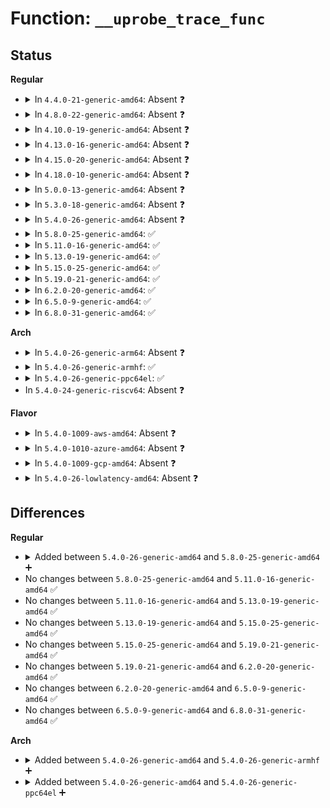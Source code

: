 # Function: <code>__uprobe_trace_func</code>

## Status
<b>Regular</b>
<ul>
<li>
<details>
<summary>In <code>4.4.0-21-generic-amd64</code>: Absent ❓</summary>

```json
{
  "name": "__uprobe_trace_func",
  "collision_type": "Unique Static",
  "inline_type": "Selective",
  "funcs": [
    {
      "addr": 18446744071580350896,
      "name": "__uprobe_trace_func",
      "external": false,
      "loc": "kernel/trace/trace_uprobe.c:785",
      "file": "kernel/trace/trace_uprobe.c",
      "inline": "not declared, inlined",
      "caller_inline": [],
      "caller_func": [
        "kernel/trace/trace_uprobe.c:uretprobe_dispatcher",
        "kernel/trace/trace_uprobe.c:uprobe_dispatcher"
      ]
    }
  ],
  "symbols": [
    {
      "addr": 18446744071580350896,
      "name": "__uprobe_trace_func.isra.9",
      "section": ".text",
      "bind": "STB_LOCAL",
      "size": 583
    }
  ]
}
```
</details>
</li>
<li>
<details>
<summary>In <code>4.8.0-22-generic-amd64</code>: Absent ❓</summary>

```json
{
  "name": "__uprobe_trace_func",
  "collision_type": "Unique Static",
  "inline_type": "Selective",
  "funcs": [
    {
      "addr": 18446744071580405920,
      "name": "__uprobe_trace_func",
      "external": false,
      "loc": "kernel/trace/trace_uprobe.c:785",
      "file": "kernel/trace/trace_uprobe.c",
      "inline": "not declared, inlined",
      "caller_inline": [],
      "caller_func": [
        "kernel/trace/trace_uprobe.c:uretprobe_dispatcher",
        "kernel/trace/trace_uprobe.c:uprobe_dispatcher"
      ]
    }
  ],
  "symbols": [
    {
      "addr": 18446744071580405920,
      "name": "__uprobe_trace_func.isra.10",
      "section": ".text",
      "bind": "STB_LOCAL",
      "size": 627
    }
  ]
}
```
</details>
</li>
<li>
<details>
<summary>In <code>4.10.0-19-generic-amd64</code>: Absent ❓</summary>

```json
{
  "name": "__uprobe_trace_func",
  "collision_type": "Unique Static",
  "inline_type": "Selective",
  "funcs": [
    {
      "addr": 18446744071580454064,
      "name": "__uprobe_trace_func",
      "external": false,
      "loc": "kernel/trace/trace_uprobe.c:785",
      "file": "kernel/trace/trace_uprobe.c",
      "inline": "not declared, inlined",
      "caller_inline": [],
      "caller_func": [
        "kernel/trace/trace_uprobe.c:uretprobe_dispatcher",
        "kernel/trace/trace_uprobe.c:uprobe_dispatcher"
      ]
    }
  ],
  "symbols": [
    {
      "addr": 18446744071580454064,
      "name": "__uprobe_trace_func.isra.12",
      "section": ".text",
      "bind": "STB_LOCAL",
      "size": 627
    }
  ]
}
```
</details>
</li>
<li>
<details>
<summary>In <code>4.13.0-16-generic-amd64</code>: Absent ❓</summary>

```json
{
  "name": "__uprobe_trace_func",
  "collision_type": "Unique Static",
  "inline_type": "Selective",
  "funcs": [
    {
      "addr": 18446744071580465344,
      "name": "__uprobe_trace_func",
      "external": false,
      "loc": "kernel/trace/trace_uprobe.c:788",
      "file": "kernel/trace/trace_uprobe.c",
      "inline": "not declared, inlined",
      "caller_inline": [],
      "caller_func": [
        "kernel/trace/trace_uprobe.c:uretprobe_dispatcher",
        "kernel/trace/trace_uprobe.c:uprobe_dispatcher"
      ]
    }
  ],
  "symbols": [
    {
      "addr": 18446744071580465344,
      "name": "__uprobe_trace_func.isra.8",
      "section": ".text",
      "bind": "STB_LOCAL",
      "size": 588
    }
  ]
}
```
</details>
</li>
<li>
<details>
<summary>In <code>4.15.0-20-generic-amd64</code>: Absent ❓</summary>

```json
{
  "name": "__uprobe_trace_func",
  "collision_type": "Unique Static",
  "inline_type": "Selective",
  "funcs": [
    {
      "addr": 18446744071580521312,
      "name": "__uprobe_trace_func",
      "external": false,
      "loc": "kernel/trace/trace_uprobe.c:788",
      "file": "kernel/trace/trace_uprobe.c",
      "inline": "not declared, inlined",
      "caller_inline": [],
      "caller_func": [
        "kernel/trace/trace_uprobe.c:uretprobe_dispatcher",
        "kernel/trace/trace_uprobe.c:uprobe_dispatcher"
      ]
    }
  ],
  "symbols": [
    {
      "addr": 18446744071580521312,
      "name": "__uprobe_trace_func.isra.8",
      "section": ".text",
      "bind": "STB_LOCAL",
      "size": 588
    }
  ]
}
```
</details>
</li>
<li>
<details>
<summary>In <code>4.18.0-10-generic-amd64</code>: Absent ❓</summary>

```json
{
  "name": "__uprobe_trace_func",
  "collision_type": "Unique Static",
  "inline_type": "Selective",
  "funcs": [
    {
      "addr": 18446744071580609392,
      "name": "__uprobe_trace_func",
      "external": false,
      "loc": "kernel/trace/trace_uprobe.c:769",
      "file": "kernel/trace/trace_uprobe.c",
      "inline": "not declared, inlined",
      "caller_inline": [],
      "caller_func": [
        "kernel/trace/trace_uprobe.c:uretprobe_dispatcher",
        "kernel/trace/trace_uprobe.c:uprobe_dispatcher"
      ]
    }
  ],
  "symbols": [
    {
      "addr": 18446744071580609392,
      "name": "__uprobe_trace_func.isra.11",
      "section": ".text",
      "bind": "STB_LOCAL",
      "size": 566
    }
  ]
}
```
</details>
</li>
<li>
<details>
<summary>In <code>5.0.0-13-generic-amd64</code>: Absent ❓</summary>

```json
{
  "name": "__uprobe_trace_func",
  "collision_type": "Unique Static",
  "inline_type": "Selective",
  "funcs": [
    {
      "addr": 18446744071580668144,
      "name": "__uprobe_trace_func",
      "external": false,
      "loc": "kernel/trace/trace_uprobe.c:781",
      "file": "kernel/trace/trace_uprobe.c",
      "inline": "not declared, inlined",
      "caller_inline": [],
      "caller_func": [
        "kernel/trace/trace_uprobe.c:uretprobe_dispatcher",
        "kernel/trace/trace_uprobe.c:uprobe_dispatcher"
      ]
    }
  ],
  "symbols": [
    {
      "addr": 18446744071580668144,
      "name": "__uprobe_trace_func.isra.18",
      "section": ".text",
      "bind": "STB_LOCAL",
      "size": 566
    }
  ]
}
```
</details>
</li>
<li>
<details>
<summary>In <code>5.3.0-18-generic-amd64</code>: Absent ❓</summary>

```json
{
  "name": "__uprobe_trace_func",
  "collision_type": "Unique Static",
  "inline_type": "Selective",
  "funcs": [
    {
      "addr": 0,
      "name": "__uprobe_trace_func",
      "external": false,
      "loc": "kernel/trace/trace_uprobe.c:819",
      "file": "kernel/trace/trace_uprobe.c",
      "inline": "not declared, inlined",
      "caller_inline": [],
      "caller_func": [
        "kernel/trace/trace_uprobe.c:uretprobe_dispatcher",
        "kernel/trace/trace_uprobe.c:uprobe_dispatcher"
      ]
    }
  ],
  "symbols": [
    {
      "addr": 18446744071580731728,
      "name": "__uprobe_trace_func.isra.0",
      "section": ".text",
      "bind": "STB_LOCAL",
      "size": 549
    },
    {
      "addr": 18446744071580737995,
      "name": "__uprobe_trace_func.isra.0.cold",
      "section": ".text",
      "bind": "STB_LOCAL",
      "size": 19
    }
  ]
}
```
</details>
</li>
<li>
<details>
<summary>In <code>5.4.0-26-generic-amd64</code>: Absent ❓</summary>

```json
{
  "name": "__uprobe_trace_func",
  "collision_type": "Unique Static",
  "inline_type": "Selective",
  "funcs": [
    {
      "addr": 18446744071580782320,
      "name": "__uprobe_trace_func",
      "external": false,
      "loc": "kernel/trace/trace_uprobe.c:928",
      "file": "kernel/trace/trace_uprobe.c",
      "inline": "not declared, inlined",
      "caller_inline": [],
      "caller_func": [
        "kernel/trace/trace_uprobe.c:uretprobe_dispatcher",
        "kernel/trace/trace_uprobe.c:uprobe_dispatcher"
      ]
    }
  ],
  "symbols": [
    {
      "addr": 18446744071580782320,
      "name": "__uprobe_trace_func.isra.0",
      "section": ".text",
      "bind": "STB_LOCAL",
      "size": 575
    }
  ]
}
```
</details>
</li>
<li>
<details>
<summary>In <code>5.8.0-25-generic-amd64</code>: ✅</summary>

```c
void __uprobe_trace_func(struct trace_uprobe * tu, long unsigned int func, struct pt_regs * regs, struct uprobe_cpu_buffer * ucb, int dsize, struct trace_event_file * trace_file)
```

```json
{
  "name": "__uprobe_trace_func",
  "collision_type": "Unique Static",
  "inline_type": "No",
  "funcs": [
    {
      "addr": 18446744071580896240,
      "name": "__uprobe_trace_func",
      "external": false,
      "loc": "kernel/trace/trace_uprobe.c:928",
      "file": "kernel/trace/trace_uprobe.c",
      "inline": "seen, unknown",
      "caller_inline": [],
      "caller_func": [
        "kernel/trace/trace_uprobe.c:uretprobe_dispatcher",
        "kernel/trace/trace_uprobe.c:uprobe_dispatcher"
      ]
    }
  ],
  "symbols": [
    {
      "addr": 18446744071580896240,
      "name": "__uprobe_trace_func",
      "section": ".text",
      "bind": "STB_LOCAL",
      "size": 587
    }
  ]
}
```
</details>
</li>
<li>
<details>
<summary>In <code>5.11.0-16-generic-amd64</code>: ✅</summary>

```c
void __uprobe_trace_func(struct trace_uprobe * tu, long unsigned int func, struct pt_regs * regs, struct uprobe_cpu_buffer * ucb, int dsize, struct trace_event_file * trace_file)
```

```json
{
  "name": "__uprobe_trace_func",
  "collision_type": "Unique Static",
  "inline_type": "No",
  "funcs": [
    {
      "addr": 18446744071580890496,
      "name": "__uprobe_trace_func",
      "external": false,
      "loc": "kernel/trace/trace_uprobe.c:941",
      "file": "kernel/trace/trace_uprobe.c",
      "inline": "seen, unknown",
      "caller_inline": [],
      "caller_func": [
        "kernel/trace/trace_uprobe.c:uretprobe_dispatcher",
        "kernel/trace/trace_uprobe.c:uprobe_dispatcher"
      ]
    }
  ],
  "symbols": [
    {
      "addr": 18446744071580890496,
      "name": "__uprobe_trace_func",
      "section": ".text",
      "bind": "STB_LOCAL",
      "size": 587
    }
  ]
}
```
</details>
</li>
<li>
<details>
<summary>In <code>5.13.0-19-generic-amd64</code>: ✅</summary>

```c
void __uprobe_trace_func(struct trace_uprobe * tu, long unsigned int func, struct pt_regs * regs, struct uprobe_cpu_buffer * ucb, int dsize, struct trace_event_file * trace_file)
```

```json
{
  "name": "__uprobe_trace_func",
  "collision_type": "Unique Static",
  "inline_type": "No",
  "funcs": [
    {
      "addr": 18446744071580894448,
      "name": "__uprobe_trace_func",
      "external": false,
      "loc": "kernel/trace/trace_uprobe.c:946",
      "file": "kernel/trace/trace_uprobe.c",
      "inline": "seen, unknown",
      "caller_inline": [],
      "caller_func": [
        "kernel/trace/trace_uprobe.c:uretprobe_dispatcher",
        "kernel/trace/trace_uprobe.c:uprobe_dispatcher"
      ]
    }
  ],
  "symbols": [
    {
      "addr": 18446744071580894448,
      "name": "__uprobe_trace_func",
      "section": ".text",
      "bind": "STB_LOCAL",
      "size": 596
    }
  ]
}
```
</details>
</li>
<li>
<details>
<summary>In <code>5.15.0-25-generic-amd64</code>: ✅</summary>

```c
void __uprobe_trace_func(struct trace_uprobe * tu, long unsigned int func, struct pt_regs * regs, struct uprobe_cpu_buffer * ucb, int dsize, struct trace_event_file * trace_file)
```

```json
{
  "name": "__uprobe_trace_func",
  "collision_type": "Unique Static",
  "inline_type": "No",
  "funcs": [
    {
      "addr": 18446744071581096032,
      "name": "__uprobe_trace_func",
      "external": false,
      "loc": "kernel/trace/trace_uprobe.c:946",
      "file": "kernel/trace/trace_uprobe.c",
      "inline": "seen, unknown",
      "caller_inline": [],
      "caller_func": [
        "kernel/trace/trace_uprobe.c:uretprobe_dispatcher",
        "kernel/trace/trace_uprobe.c:uprobe_dispatcher"
      ]
    }
  ],
  "symbols": [
    {
      "addr": 18446744071581096032,
      "name": "__uprobe_trace_func",
      "section": ".text",
      "bind": "STB_LOCAL",
      "size": 621
    }
  ]
}
```
</details>
</li>
<li>
<details>
<summary>In <code>5.19.0-21-generic-amd64</code>: ✅</summary>

```c
void __uprobe_trace_func(struct trace_uprobe * tu, long unsigned int func, struct pt_regs * regs, struct uprobe_cpu_buffer * ucb, int dsize, struct trace_event_file * trace_file)
```

```json
{
  "name": "__uprobe_trace_func",
  "collision_type": "Unique Static",
  "inline_type": "No",
  "funcs": [
    {
      "addr": 18446744071581356896,
      "name": "__uprobe_trace_func",
      "external": false,
      "loc": "kernel/trace/trace_uprobe.c:944",
      "file": "kernel/trace/trace_uprobe.c",
      "inline": "seen, unknown",
      "caller_inline": [],
      "caller_func": [
        "kernel/trace/trace_uprobe.c:uretprobe_dispatcher",
        "kernel/trace/trace_uprobe.c:uprobe_dispatcher"
      ]
    }
  ],
  "symbols": [
    {
      "addr": 18446744071581356896,
      "name": "__uprobe_trace_func",
      "section": ".text",
      "bind": "STB_LOCAL",
      "size": 348
    }
  ]
}
```
</details>
</li>
<li>
<details>
<summary>In <code>6.2.0-20-generic-amd64</code>: ✅</summary>

```c
void __uprobe_trace_func(struct trace_uprobe * tu, long unsigned int func, struct pt_regs * regs, struct uprobe_cpu_buffer * ucb, int dsize, struct trace_event_file * trace_file)
```

```json
{
  "name": "__uprobe_trace_func",
  "collision_type": "Unique Static",
  "inline_type": "No",
  "funcs": [
    {
      "addr": 18446744071581692352,
      "name": "__uprobe_trace_func",
      "external": false,
      "loc": "kernel/trace/trace_uprobe.c:950",
      "file": "kernel/trace/trace_uprobe.c",
      "inline": "seen, unknown",
      "caller_inline": [],
      "caller_func": [
        "kernel/trace/trace_uprobe.c:uretprobe_dispatcher",
        "kernel/trace/trace_uprobe.c:uprobe_dispatcher"
      ]
    }
  ],
  "symbols": [
    {
      "addr": 18446744071581692352,
      "name": "__uprobe_trace_func",
      "section": ".text",
      "bind": "STB_LOCAL",
      "size": 348
    }
  ]
}
```
</details>
</li>
<li>
<details>
<summary>In <code>6.5.0-9-generic-amd64</code>: ✅</summary>

```c
void __uprobe_trace_func(struct trace_uprobe * tu, long unsigned int func, struct pt_regs * regs, struct uprobe_cpu_buffer * ucb, int dsize, struct trace_event_file * trace_file)
```

```json
{
  "name": "__uprobe_trace_func",
  "collision_type": "Unique Static",
  "inline_type": "No",
  "funcs": [
    {
      "addr": 18446744071581837344,
      "name": "__uprobe_trace_func",
      "external": false,
      "loc": "kernel/trace/trace_uprobe.c:950",
      "file": "kernel/trace/trace_uprobe.c",
      "inline": "seen, unknown",
      "caller_inline": [],
      "caller_func": [
        "kernel/trace/trace_uprobe.c:uretprobe_dispatcher",
        "kernel/trace/trace_uprobe.c:uprobe_dispatcher"
      ]
    }
  ],
  "symbols": [
    {
      "addr": 18446744071581837344,
      "name": "__uprobe_trace_func",
      "section": ".text",
      "bind": "STB_LOCAL",
      "size": 348
    }
  ]
}
```
</details>
</li>
<li>
<details>
<summary>In <code>6.8.0-31-generic-amd64</code>: ✅</summary>

```c
void __uprobe_trace_func(struct trace_uprobe * tu, long unsigned int func, struct pt_regs * regs, struct uprobe_cpu_buffer * ucb, int dsize, struct trace_event_file * trace_file)
```

```json
{
  "name": "__uprobe_trace_func",
  "collision_type": "Unique Static",
  "inline_type": "No",
  "funcs": [
    {
      "addr": 18446744071581960816,
      "name": "__uprobe_trace_func",
      "external": false,
      "loc": "kernel/trace/trace_uprobe.c:946",
      "file": "kernel/trace/trace_uprobe.c",
      "inline": "seen, unknown",
      "caller_inline": [],
      "caller_func": [
        "kernel/trace/trace_uprobe.c:uretprobe_dispatcher",
        "kernel/trace/trace_uprobe.c:uprobe_dispatcher"
      ]
    }
  ],
  "symbols": [
    {
      "addr": 18446744071581960816,
      "name": "__uprobe_trace_func",
      "section": ".text",
      "bind": "STB_LOCAL",
      "size": 348
    }
  ]
}
```
</details>
</li>
</ul>
<b>Arch</b>
<ul>
<li>
<details>
<summary>In <code>5.4.0-26-generic-arm64</code>: Absent ❓</summary>

```json
{
  "name": "__uprobe_trace_func",
  "collision_type": "Unique Static",
  "inline_type": "Selective",
  "funcs": [
    {
      "addr": 18446603336492098896,
      "name": "__uprobe_trace_func",
      "external": false,
      "loc": "kernel/trace/trace_uprobe.c:928",
      "file": "kernel/trace/trace_uprobe.c",
      "inline": "not declared, inlined",
      "caller_inline": [],
      "caller_func": [
        "kernel/trace/trace_uprobe.c:uretprobe_dispatcher",
        "kernel/trace/trace_uprobe.c:uprobe_dispatcher"
      ]
    }
  ],
  "symbols": [
    {
      "addr": 18446603336492098896,
      "name": "__uprobe_trace_func.isra.0",
      "section": ".text",
      "bind": "STB_LOCAL",
      "size": 604
    }
  ]
}
```
</details>
</li>
<li>
<details>
<summary>In <code>5.4.0-26-generic-armhf</code>: ✅</summary>

```c
void __uprobe_trace_func(struct trace_uprobe * tu, long unsigned int func, struct pt_regs * regs, struct uprobe_cpu_buffer * ucb, int dsize, struct trace_event_file * trace_file)
```

```json
{
  "name": "__uprobe_trace_func",
  "collision_type": "Unique Static",
  "inline_type": "No",
  "funcs": [
    {
      "addr": 3225993184,
      "name": "__uprobe_trace_func",
      "external": false,
      "loc": "kernel/trace/trace_uprobe.c:928",
      "file": "kernel/trace/trace_uprobe.c",
      "inline": "seen, unknown",
      "caller_inline": [],
      "caller_func": [
        "kernel/trace/trace_uprobe.c:uretprobe_dispatcher",
        "kernel/trace/trace_uprobe.c:uprobe_dispatcher"
      ]
    }
  ],
  "symbols": [
    {
      "addr": 3225993184,
      "name": "__uprobe_trace_func",
      "section": ".text",
      "bind": "STB_LOCAL",
      "size": 640
    }
  ]
}
```
</details>
</li>
<li>
<details>
<summary>In <code>5.4.0-26-generic-ppc64el</code>: ✅</summary>

```c
void __uprobe_trace_func(struct trace_uprobe * tu, long unsigned int func, struct pt_regs * regs, struct uprobe_cpu_buffer * ucb, int dsize, struct trace_event_file * trace_file)
```

```json
{
  "name": "__uprobe_trace_func",
  "collision_type": "Unique Static",
  "inline_type": "No",
  "funcs": [
    {
      "addr": 13835058055285293120,
      "name": "__uprobe_trace_func",
      "external": false,
      "loc": "kernel/trace/trace_uprobe.c:928",
      "file": "kernel/trace/trace_uprobe.c",
      "inline": "seen, unknown",
      "caller_inline": [],
      "caller_func": [
        "kernel/trace/trace_uprobe.c:uretprobe_dispatcher",
        "kernel/trace/trace_uprobe.c:uprobe_dispatcher"
      ]
    }
  ],
  "symbols": [
    {
      "addr": 13835058055285293120,
      "name": "__uprobe_trace_func",
      "section": ".text",
      "bind": "STB_LOCAL",
      "size": 856
    }
  ]
}
```
</details>
</li>
<li>
In <code>5.4.0-24-generic-riscv64</code>: Absent ❓
</li>
</ul>
<b>Flavor</b>
<ul>
<li>
<details>
<summary>In <code>5.4.0-1009-aws-amd64</code>: Absent ❓</summary>

```json
{
  "name": "__uprobe_trace_func",
  "collision_type": "Unique Static",
  "inline_type": "Selective",
  "funcs": [
    {
      "addr": 18446744071580751120,
      "name": "__uprobe_trace_func",
      "external": false,
      "loc": "kernel/trace/trace_uprobe.c:928",
      "file": "kernel/trace/trace_uprobe.c",
      "inline": "not declared, inlined",
      "caller_inline": [],
      "caller_func": [
        "kernel/trace/trace_uprobe.c:uretprobe_dispatcher",
        "kernel/trace/trace_uprobe.c:uprobe_dispatcher"
      ]
    }
  ],
  "symbols": [
    {
      "addr": 18446744071580751120,
      "name": "__uprobe_trace_func.isra.0",
      "section": ".text",
      "bind": "STB_LOCAL",
      "size": 575
    }
  ]
}
```
</details>
</li>
<li>
<details>
<summary>In <code>5.4.0-1010-azure-amd64</code>: Absent ❓</summary>

```json
{
  "name": "__uprobe_trace_func",
  "collision_type": "Unique Static",
  "inline_type": "Selective",
  "funcs": [
    {
      "addr": 18446744071580697312,
      "name": "__uprobe_trace_func",
      "external": false,
      "loc": "kernel/trace/trace_uprobe.c:928",
      "file": "kernel/trace/trace_uprobe.c",
      "inline": "not declared, inlined",
      "caller_inline": [],
      "caller_func": [
        "kernel/trace/trace_uprobe.c:uretprobe_dispatcher",
        "kernel/trace/trace_uprobe.c:uprobe_dispatcher"
      ]
    }
  ],
  "symbols": [
    {
      "addr": 18446744071580697312,
      "name": "__uprobe_trace_func.isra.0",
      "section": ".text",
      "bind": "STB_LOCAL",
      "size": 575
    }
  ]
}
```
</details>
</li>
<li>
<details>
<summary>In <code>5.4.0-1009-gcp-amd64</code>: Absent ❓</summary>

```json
{
  "name": "__uprobe_trace_func",
  "collision_type": "Unique Static",
  "inline_type": "Selective",
  "funcs": [
    {
      "addr": 18446744071580742368,
      "name": "__uprobe_trace_func",
      "external": false,
      "loc": "kernel/trace/trace_uprobe.c:928",
      "file": "kernel/trace/trace_uprobe.c",
      "inline": "not declared, inlined",
      "caller_inline": [],
      "caller_func": [
        "kernel/trace/trace_uprobe.c:uretprobe_dispatcher",
        "kernel/trace/trace_uprobe.c:uprobe_dispatcher"
      ]
    }
  ],
  "symbols": [
    {
      "addr": 18446744071580742368,
      "name": "__uprobe_trace_func.isra.0",
      "section": ".text",
      "bind": "STB_LOCAL",
      "size": 575
    }
  ]
}
```
</details>
</li>
<li>
<details>
<summary>In <code>5.4.0-26-lowlatency-amd64</code>: Absent ❓</summary>

```json
{
  "name": "__uprobe_trace_func",
  "collision_type": "Unique Static",
  "inline_type": "Selective",
  "funcs": [
    {
      "addr": 18446744071580800384,
      "name": "__uprobe_trace_func",
      "external": false,
      "loc": "kernel/trace/trace_uprobe.c:928",
      "file": "kernel/trace/trace_uprobe.c",
      "inline": "not declared, inlined",
      "caller_inline": [],
      "caller_func": [
        "kernel/trace/trace_uprobe.c:uretprobe_dispatcher",
        "kernel/trace/trace_uprobe.c:uprobe_dispatcher"
      ]
    }
  ],
  "symbols": [
    {
      "addr": 18446744071580800384,
      "name": "__uprobe_trace_func.isra.0",
      "section": ".text",
      "bind": "STB_LOCAL",
      "size": 575
    }
  ]
}
```
</details>
</li>
</ul>

## Differences
<b>Regular</b>
<ul>
<li>
<details>
<summary>Added between <code>5.4.0-26-generic-amd64</code> and <code>5.8.0-25-generic-amd64</code> ➕</summary>

```c
void __uprobe_trace_func(struct trace_uprobe * tu, long unsigned int func, struct pt_regs * regs, struct uprobe_cpu_buffer * ucb, int dsize, struct trace_event_file * trace_file)
```
</details>
</li>
<li>
No changes between <code>5.8.0-25-generic-amd64</code> and <code>5.11.0-16-generic-amd64</code> ✅
</li>
<li>
No changes between <code>5.11.0-16-generic-amd64</code> and <code>5.13.0-19-generic-amd64</code> ✅
</li>
<li>
No changes between <code>5.13.0-19-generic-amd64</code> and <code>5.15.0-25-generic-amd64</code> ✅
</li>
<li>
No changes between <code>5.15.0-25-generic-amd64</code> and <code>5.19.0-21-generic-amd64</code> ✅
</li>
<li>
No changes between <code>5.19.0-21-generic-amd64</code> and <code>6.2.0-20-generic-amd64</code> ✅
</li>
<li>
No changes between <code>6.2.0-20-generic-amd64</code> and <code>6.5.0-9-generic-amd64</code> ✅
</li>
<li>
No changes between <code>6.5.0-9-generic-amd64</code> and <code>6.8.0-31-generic-amd64</code> ✅
</li>
</ul>
<b>Arch</b>
<ul>
<li>
<details>
<summary>Added between <code>5.4.0-26-generic-amd64</code> and <code>5.4.0-26-generic-armhf</code> ➕</summary>

```c
void __uprobe_trace_func(struct trace_uprobe * tu, long unsigned int func, struct pt_regs * regs, struct uprobe_cpu_buffer * ucb, int dsize, struct trace_event_file * trace_file)
```
</details>
</li>
<li>
<details>
<summary>Added between <code>5.4.0-26-generic-amd64</code> and <code>5.4.0-26-generic-ppc64el</code> ➕</summary>

```c
void __uprobe_trace_func(struct trace_uprobe * tu, long unsigned int func, struct pt_regs * regs, struct uprobe_cpu_buffer * ucb, int dsize, struct trace_event_file * trace_file)
```
</details>
</li>
</ul>
